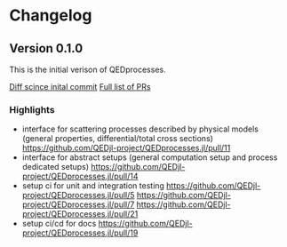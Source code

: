 # Changelog

## Version 0.1.0

This is the initial verison of QEDprocesses.

[Diff scince inital commit](https://github.com/QEDjl-project/QEDprocesses.jl/compare/302274695d82225f4a810c252d6919839bc59fd7...release-v0.1.0) 
[Full list of PRs](https://github.com/QEDjl-project/QEDprocesses.jl/milestone/2?closed=1)


### Highlights
* interface for scattering processes described by physical models (general properties, differential/total cross sections) https://github.com/QEDjl-project/QEDprocesses.jl/pull/11
* interface for abstract setups (general computation setup and process dedicated
setups) https://github.com/QEDjl-project/QEDprocesses.jl/pull/14
* setup ci for unit and integration testing https://github.com/QEDjl-project/QEDprocesses.jl/pull/5 https://github.com/QEDjl-project/QEDprocesses.jl/pull/7 https://github.com/QEDjl-project/QEDprocesses.jl/pull/21
* setup ci/cd for docs https://github.com/QEDjl-project/QEDprocesses.jl/pull/19
